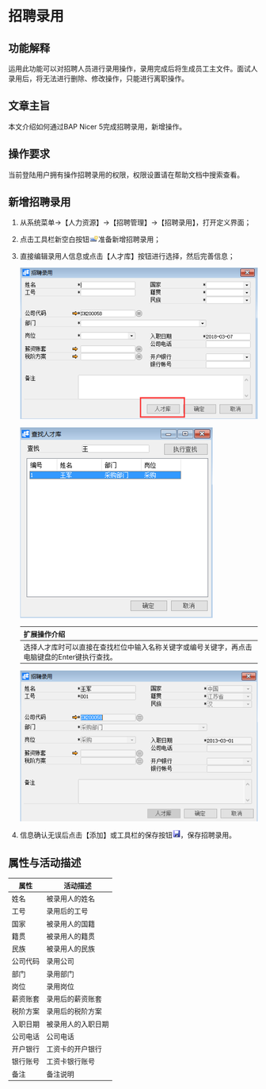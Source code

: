 # 招聘录用

## 功能解释

运用此功能可以对招聘人员进行录用操作，录用完成后将生成员工主文件。面试人录用后，将无法进行删除、修改操作，只能进行离职操作。

## 文章主旨

本文介绍如何通过BAP Nicer 5完成招聘录用，新增操作。

## 操作要求

当前登陆用户拥有操作招聘录用的权限，权限设置请在帮助文档中搜索查看。

## 新增招聘录用

1. 从系统菜单->【人力资源】->【招聘管理】->【招聘录用】，打开定义界面； 

2. 点击工具栏新空白按钮![](images/kban.png)准备新增招聘录用；

3. 直接编辑录用人信息或点击【人才库】按钮进行选择，然后完善信息；

   ![](images/zply1.png)

   ![](images/zply2.png)

   | 扩展操作介绍                                                 |
   | ------------------------------------------------------------ |
   | 选择人才库时可以直接在查找栏位中输入名称关键字或编号关键字，再点击电脑键盘的Enter键执行查找。 |

   ![](images/zply4.png)

4. 信息确认无误后点击【添加】或工具栏的保存按钮![](images/bcan.png)，保存招聘录用。

## 属性与活动描述

| **属性** | **活动描述**       |
| -------- | ------------------ |
| 姓名     | 被录用人的姓名     |
| 工号     | 录用后的工号       |
| 国家     | 被录用人的国籍     |
| 籍贯     | 被录用人的籍贯     |
| 民族     | 被录用人的民族     |
| 公司代码 | 录用公司           |
| 部门     | 录用部门           |
| 岗位     | 录用岗位           |
| 薪资账套 | 录用后的薪资账套   |
| 税阶方案 | 录用后的税阶方案   |
| 入职日期 | 被录用人的入职日期 |
| 公司电话 | 公司电话           |
| 开户银行 | 工资卡的开户银行   |
| 银行账号 | 工资卡银行账号     |
| 备注     | 备注说明           |